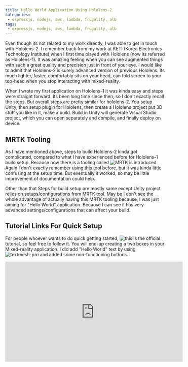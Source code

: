 ```yaml
---
title: Hello World Application Using Hololens-2
categories:
 - expressjs, nodejs, aws, lambda, frugality, alb
tags:
 - expressjs, nodejs, aws, lambda, frugality, alb
---
```


Even though its not related to my work directly, I was able to get in touch with Hololens-2. I remember back from my work at KETI (Korea Electronics Technology Institute) when I first time played with Hololens (now its referred as Hololens-1). It was amazing feeling when you can see augmented things with such a great quality and precision just in front of your eye. I would like to admit that Hololens-2 is surely advanced version of previous Hololens. Its much lighter, faster, comfortably sits on your head, can fold screen to your top-head when you stop interacting with mixed-reality. 

When I wrote my first application on Hololens-1 it was kinda easy and steps were straight forward. Its been long time since then, so I don't exactly recall the steps. But overall steps are pretty similar for hololens-2. You setup Unity, then setup plugin for Hololens, then create a Hololens project put 3D stuff you like in it, make a build. Build in Unity will generate Visual Studio project, which you can open separately and compile, and finally deploy on device. 

## MRTK Tooling

As I have mentioned above, steps to build Hololens-2 kinda got complicated, compared to what I have experienced before for Hololens-1 build setup. Because now there is a tooling called ![MRTK](https://docs.microsoft.com/en-us/windows/mixed-reality/mrtk-unity/mrtk2/?view=mrtkunity-2022-05) is introduced. Again I don't exactly remember using this tool before, but it was kinda little confusing at the setup time. But eventually it worked, so may be little improvement of documentation could help.

Other than that Steps for build setup are mostly same except Unity project relies on setups/configurations from MRTK tool. May be I don't see the whole advantage of actually having this MRTK tooling because, I was just aiming for "Hello World" application. Because I can see it has very advanced settings/configurations that can affect your build. 


## Tutorial Links For Quick Setup

For people whoever wants to do quick getting started, ![this](https://docs.microsoft.com/en-us/learn/paths/beginner-hololens-2-tutorials/) is the official tutorial, so feel free to follow it. You will end-up creating a two boxes in your Mixed-reality application. I did add "Hello World" text by using ![textmesh-pro](https://learn.unity.com/tutorial/working-with-textmesh-pro#) and added some non-functioning buttons.


<iframe width="560" height="315" src="https://www.youtube.com/embed/QE4DaXttXic" title="YouTube video player" frameborder="0" allow="accelerometer; autoplay; clipboard-write; encrypted-media; gyroscope; picture-in-picture" allowfullscreen></iframe>
